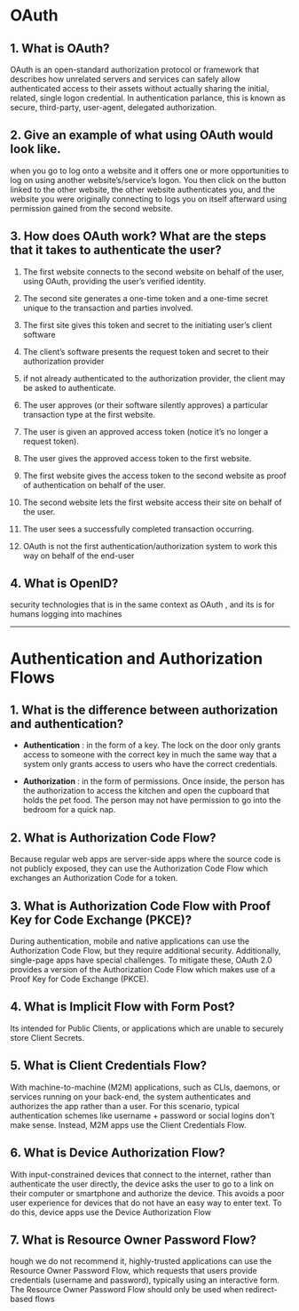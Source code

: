# OAuth

## 1. What is OAuth?

OAuth is an open-standard authorization protocol or framework that describes how unrelated servers and services can safely allow authenticated access to their assets without actually sharing the initial, related, single logon credential. In authentication parlance, this is known as secure, third-party, user-agent, delegated authorization.

## 2. Give an example of what using OAuth would look like.
when you go to log onto a website and it offers one or more opportunities to log on using another website’s/service’s logon. You then click on the button linked to the other website, the other website authenticates you, and the website you were originally connecting to logs you on itself afterward using permission gained from the second website.

## 3. How does OAuth work? What are the steps that it takes to authenticate the user?

1. The first website connects to the second website on behalf of the user, using OAuth, providing the user’s verified identity.

2. The second site generates a one-time token and a one-time secret unique to the transaction and parties involved.

3. The first site gives this token and secret to the initiating user’s client software

4. The client’s software presents the request token and secret to their authorization provider

5. if not already authenticated to the authorization provider, the client may be asked to authenticate.

6. The user approves (or their software silently approves) a particular transaction type at the first website.

7. The user is given an approved access token (notice it’s no longer a request token).

8. The user gives the approved access token to the first website.

9. The first website gives the access token to the second website as proof of authentication on behalf of the user.

10. The second website lets the first website access their site on behalf of the user.

11. The user sees a successfully completed transaction occurring.

12. OAuth is not the first authentication/authorization system to work this way on behalf of the end-user

## 4. What is OpenID?

security technologies that is in the same context as OAuth ,
and its is for humans logging into machines

--- 

# Authentication and Authorization Flows

## 1. What is the difference between authorization and authentication?

+ **Authentication** : in the form of a key. The lock on the door only grants access to someone with the correct key in much the same way that a system only grants access to users who have the correct credentials.

+ **Authorization** : in the form of permissions. Once inside, the person has the authorization to access the kitchen and open the cupboard that holds the pet food. The person may not have permission to go into the bedroom for a quick nap.

## 2. What is Authorization Code Flow?

Because regular web apps are server-side apps where the source code is not publicly exposed, they can use the Authorization Code Flow which exchanges an Authorization Code for a token.

## 3. What is Authorization Code Flow with Proof Key for Code Exchange (PKCE)?

During authentication, mobile and native applications can use the Authorization Code Flow, but they require additional security. Additionally, single-page apps have special challenges. To mitigate these, OAuth 2.0 provides a version of the Authorization Code Flow which makes use of a Proof Key for Code Exchange (PKCE).

## 4. What is Implicit Flow with Form Post?

Its intended for Public Clients, or applications which are unable to securely store Client Secrets.

## 5. What is Client Credentials Flow?

With machine-to-machine (M2M) applications, such as CLIs, daemons, or services running on your back-end, the system authenticates and authorizes the app rather than a user. For this scenario, typical authentication schemes like username + password or social logins don't make sense. Instead, M2M apps use the Client Credentials Flow.

## 6. What is Device Authorization Flow?

With input-constrained devices that connect to the internet, rather than authenticate the user directly, the device asks the user to go to a link on their computer or smartphone and authorize the device. This avoids a poor user experience for devices that do not have an easy way to enter text. To do this, device apps use the Device Authorization Flow

## 7. What is Resource Owner Password Flow?
hough we do not recommend it, highly-trusted applications can use the Resource Owner Password Flow, which requests that users provide credentials (username and password), typically using an interactive form. The Resource Owner Password Flow should only be used when redirect-based flows